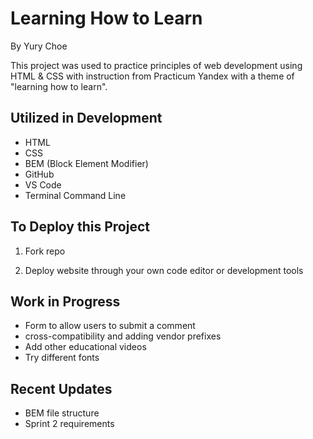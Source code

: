 <!-- Project Title Name:  -->
# Learning How to Learn
By Yury Choe

<!-- Project Description: Features, Functionality, why you've made it, what problem should it address, all technologies you've worked with while dev'ing your project -->
This project was used to practice principles of web development using HTML & CSS with instruction from Practicum Yandex with a theme of "learning how to learn".

## Utilized in Development
- HTML
- CSS
- BEM (Block Element Modifier)
- GitHub
- VS Code
- Terminal Command Line

<!-- Instructions on deployment -->
## To Deploy this Project

1. Fork repo

2. Deploy website through your own code editor or development tools

<!-- Plans for finalizing the project, if any: i.e. Fix x using y to achieve z -->
## Work in Progress
- Form to allow users to submit a comment
- cross-compatibility and adding vendor prefixes
- Add other educational videos
- Try different fonts

## Recent Updates
- BEM file structure
- Sprint 2 requirements

<!-- ## System Requirement -->


